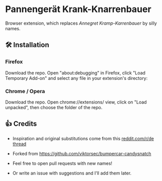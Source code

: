 # Pannengerät Krank-Knarrenbauer

Browser extension, which replaces *Annegret Kramp-Karrenbauer* by silly names.

## 🛠 Installation

### Firefox
Download the repo.
Open "about:debugging" in Firefox, click "Load Temporary Add-on" and select any file in your extension's directory:

### Chrome / Opera
Download the repo.
Open chrome://extensions/ view, click on "Load unpacked", then choose the folder of the repo.

## 👍 Credits

- Inspiration and original substitutions come from this [reddit.com/r/de thread](https://old.reddit.com/r/de/comments/cea32a/kleine_ansammlung_von_namensbausteinen_und/)

- Forked from https://github.com/viktorsec/bumpercar-candysnatch

- Feel free to open pull requests with new names!

- Or write an issue with suggestions and I'll add them later.
